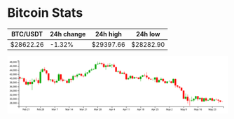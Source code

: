 # Bitcoin Stats

BTC/USDT|24h change|24h high|24h low|
|---|---|---|---|
|$28622.26|-1.32%|$29397.66|$28282.90|

<img src="./chart.svg">
